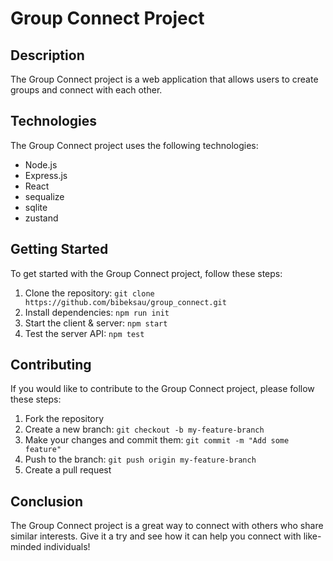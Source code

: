# Group Connect Project


## Description

The Group Connect project is a web application that allows users to create groups and connect with each other.

## Technologies

The Group Connect project uses the following technologies:

- Node.js
- Express.js
- React
- sequalize
- sqlite
- zustand

## Getting Started

To get started with the Group Connect project, follow these steps:

1. Clone the repository: `git clone https://github.com/bibeksau/group_connect.git`
2. Install dependencies: `npm run init`
3. Start the client & server: `npm start`
4. Test the server API: `npm test`

## Contributing

If you would like to contribute to the Group Connect project, please follow these steps:

1. Fork the repository
2. Create a new branch: `git checkout -b my-feature-branch`
3. Make your changes and commit them: `git commit -m "Add some feature"`
4. Push to the branch: `git push origin my-feature-branch`
5. Create a pull request

## Conclusion

The Group Connect project is a great way to connect with others who share similar interests. Give it a try and see how it can help you connect with like-minded individuals!

